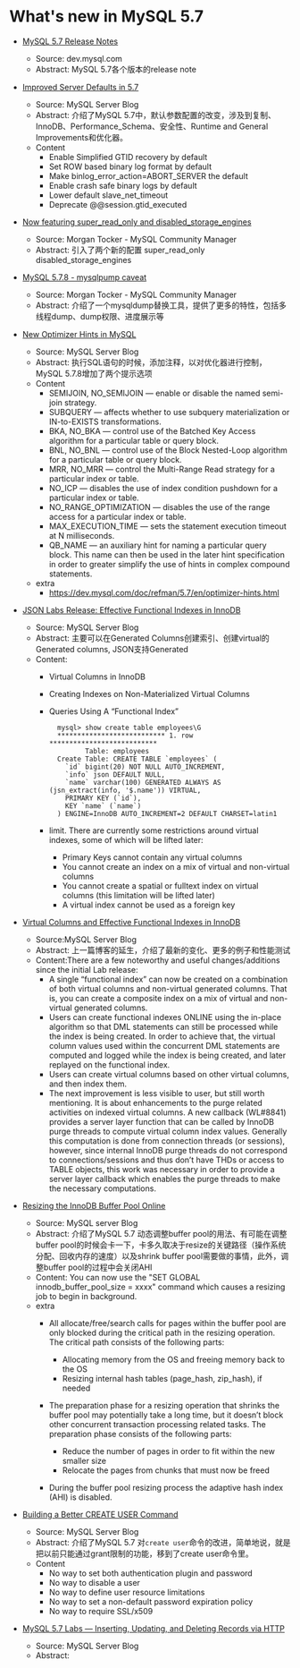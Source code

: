 # What's new in MySQL 5.7

- [MySQL 5.7 Release Notes][0]

    - Source: dev.mysql.com
    - Abstract: MySQL 5.7各个版本的release note

- [Improved Server Defaults in 5.7][1]

    - Source: MySQL Server Blog
    - Abstract: 介绍了MySQL 5.7中，默认参数配置的改变，涉及到复制、InnoDB、Performance_Schema、安全性、Runtime and General Improvements和优化器。
    - Content
        * Enable Simplified GTID recovery by default
        * Set ROW based binary log format by default
        * Make binlog_error_action=ABORT_SERVER the default
        * Enable crash safe binary logs by default
        * Lower default slave_net_timeout
        * Deprecate @@session.gtid_executed

- [Now featuring super_read_only and disabled_storage_engines][2]

    - Source: Morgan Tocker - MySQL Community Manager
    - Abstract: 引入了两个新的配置 super_read_only disabled_storage_engines


- [MySQL 5.7.8 - mysqlpump caveat][3]

    - Source: Morgan Tocker - MySQL Community Manager
    - Abstract: 介绍了一个mysqldump替换工具，提供了更多的特性，包括多线程dump、dump权限、进度展示等

- [New Optimizer Hints in MySQL][4]

    - Source: MySQL Server Blog
    - Abstract: 执行SQL语句的时候，添加注释，以对优化器进行控制，MySQL 5.7.8增加了两个提示选项
    - Content
        - SEMIJOIN, NO_SEMIJOIN — enable or disable the named semi-join strategy.
        - SUBQUERY — affects whether to use subquery materialization or IN-to-EXISTS transformations.
        - BKA, NO_BKA — control use of the Batched Key Access algorithm for a particular table or query block.
        - BNL, NO_BNL — control use of the Block Nested-Loop algorithm for a particular table or query block.
        - MRR, NO_MRR — control the Multi-Range Read strategy for a particular index or table.
        - NO_ICP — disables the use of index condition pushdown for a particular index or table.
        - NO_RANGE_OPTIMIZATION — disables the use of the range access for a particular index or table.
        - MAX_EXECUTION_TIME — sets the statement execution timeout at N milliseconds.
        - QB_NAME — an auxiliary hint for naming a particular query block. This name can then be used in the later hint specification in order to greater simplify the use of hints in complex compound statements.
    - extra
       - https://dev.mysql.com/doc/refman/5.7/en/optimizer-hints.html

- [JSON Labs Release: Effective Functional Indexes in InnoDB][5]

    - Source: MySQL Server Blog
    - Abstract: 主要可以在Generated Columns创建索引、创建virtual的Generated columns, JSON支持Generated
    - Content:
        - Virtual Columns in InnoDB
        - Creating Indexes on Non-Materialized Virtual Columns
        - Queries Using A “Functional Index”

                mysql> show create table employees\G
                *************************** 1. row ***************************
                       Table: employees
                Create Table: CREATE TABLE `employees` (
                  `id` bigint(20) NOT NULL AUTO_INCREMENT,
                  `info` json DEFAULT NULL,
                  `name` varchar(100) GENERATED ALWAYS AS (jsn_extract(info, '$.name')) VIRTUAL,
                  PRIMARY KEY (`id`),
                  KEY `name` (`name`)
                ) ENGINE=InnoDB AUTO_INCREMENT=2 DEFAULT CHARSET=latin1


        - limit. There are currently some restrictions around virtual indexes, some of which will be lifted later:
            - Primary Keys cannot contain any virtual columns
            - You cannot create an index on a mix of virtual and non-virtual columns
            - You cannot create a spatial or fulltext index on virtual columns (this limitation will be lifted later)
            - A virtual index cannot be used as a foreign key

- [Virtual Columns and Effective Functional Indexes in InnoDB][6]

    - Source:MySQL Server Blog
    - Abstract: 上一篇博客的延生，介绍了最新的变化、更多的例子和性能测试
    - Content:There are a few noteworthy and useful changes/additions since the initial Lab release:
        - A single “functional index” can now be created on a combination of both virtual columns and non-virtual generated columns. That is, you can create a composite index on a mix of virtual and non-virtual generated columns.
        - Users can create functional indexes ONLINE using the in-place algorithm so that DML statements can still be processed while the index is being created. In order to achieve that, the virtual column values used within the concurrent DML statements are computed and logged while the index is being created, and later replayed on the functional index.
        - Users can create virtual columns based on other virtual columns, and then index them.
        - The next improvement is less visible to user, but still worth mentioning. It is about enhancements to the purge related activities on indexed virtual columns. A new callback (WL#8841) provides a server layer function that can be called by InnoDB purge threads to compute virtual column index values. Generally this computation is done from connection threads (or sessions), however, since internal InnoDB purge threads do not correspond to connections/sessions and thus don’t have THDs or access to TABLE objects, this work was necessary in order to provide a server layer callback which enables the purge threads to make the necessary computations.

- [Resizing the InnoDB Buffer Pool Online][7]

    - Source: MySQL server Blog
    - Abstract: 介绍了MySQL 5.7 动态调整buffer pool的用法、有可能在调整buffer pool的时候会卡一下，卡多久取决于resize的关键路径（操作系统分配、回收内存的速度）以及shrink buffer pool需要做的事情，此外，调整buffer pool的过程中会关闭AHI
    - Content: You can now use the "SET GLOBAL innodb_buffer_pool_size = xxxx" command which causes a resizing job to begin in background.
    - extra
        - All allocate/free/search calls for pages within the buffer pool are only blocked during the critical path in the resizing operation. The critical path consists of the following parts:

            * Allocating memory from the OS and freeing memory back to the OS
            * Resizing internal hash tables (page_hash, zip_hash), if needed

        - The preparation phase for a resizing operation that shrinks the buffer pool may potentially take a long time, but it doesn’t block other concurrent transaction processing related tasks. The preparation phase consists of the following parts:

            * Reduce the number of pages in order to fit within the new smaller size
            * Relocate the pages from chunks that must now be freed

        - During the buffer pool resizing process the adaptive hash index (AHI) is disabled.

- [Building a Better CREATE USER Command][8]

    - Source: MySQL Server Blog
    - Abstract: 介绍了MySQL 5.7 对`create user`命令的改进，简单地说，就是把以前只能通过grant限制的功能，移到了create user命令里。
    - Content
        * No way to set both authentication plugin and password
        * No way to disable a user
        * No way to define user resource limitations
        * No way to set a non-default password expiration policy
        * No way to require SSL/x509

- [MySQL 5.7 Labs — Inserting, Updating, and Deleting Records via HTTP][9]

    - Source: MySQL Server Blog
    - Abstract: 



[0]: https://dev.mysql.com/doc/relnotes/mysql/5.7/en/
[1]: http://mysqlserverteam.com/improved-server-defaults-in-5-7/
[2]: http://www.tocker.ca/2015/07/09/mysql-5-7-8-now-featuring-super_read_only-and-disabled_storage_engines.html
[3]: http://www.tocker.ca/2015/08/03/mysql-5-7-8-mysqlpump-caveat.html
[4]: http://mysqlserverteam.com/new-optimizer-hints-in-mysql/
[5]: http://mysqlserverteam.com/json-labs-release-effective-functional-indexes-in-innodb/
[6]: http://mysqlserverteam.com/virtual-columns-and-effective-functional-indexes-in-innodb/
[7]: http://mysqlserverteam.com/resizing-buffer-pool-online/
[8]: http://mysqlserverteam.com/building-a-better-create-user-command/
[9]: http://mysqlserverteam.com/mysql-5-7-labs-inserting-updating-and-deleting-records-via-http/
